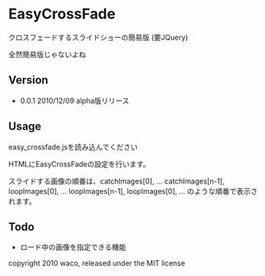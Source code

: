 EasyCrossFade
=============

クロスフェードするスライドショーの簡易版
(要JQuery)

全然簡易版じゃないよね

Version
-------

+ 0.0.1 2010/12/09 alpha版リリース

Usage 
-----

easy_crossfade.jsを読み込んでください

HTMLにEasyCrossFadeの設定を行います。
    <script type="text/javascript">
      //<![CDATA[
      //第一引数: スライドショーを表示する要素id
      //第二引数: オプション
      EasyCrossFade.init("#flash", {
        // 幅
        width: "360px"
        // 高さ
        height: "240px"
        // 画像ディレクトリの指定
        imageDir: "images/",
        // 1度しか表示されないスライド
        catchImages: ["flash-catch1.jpg", "flash-catch2.jpg"],
        // 繰り返し表示されるスライド
        loopImages: [
          "flash-loop.jpg",
          ["flash-loop.jpg", "http://example.com/"] //配列でリンクを指定
        ],
        // スライドのスピード
        slideSpeed: 3000,
        // フェードのスピード
        fadeSpeed: 3000,
      });
    //]]>
    </script>

スライドする画像の順番は、catchImages[0], ... catchImages[n-1], loopImages[0], ... loopImages[n-1], loopImages[0], ... のような順番で表示されます。

Todo
----

+ ロード中の画像を指定できる機能
 
copyright 2010 waco, released under the MIT license 
